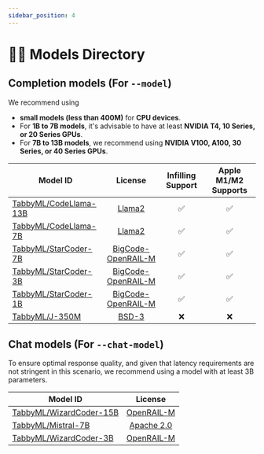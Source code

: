 ```yaml
---
sidebar_position: 4
---
```


# 🧑‍🔬 Models Directory

## Completion models (For `--model`)
We recommend using
* **small models (less than 400M)** for **CPU devices**.
* For **1B to 7B models**, it's advisable to have at least **NVIDIA T4, 10 Series, or 20 Series GPUs**.
* For **7B to 13B models**, we recommend using **NVIDIA V100, A100, 30 Series, or 40 Series GPUs**.

| Model ID                                                              |                                           License                                           | Infilling Support | Apple M1/M2 Supports |
| --------------------------------------------------------------------- | :-----------------------------------------------------------------------------------------: | :---------------: | :------------: |
| [TabbyML/CodeLlama-13B](https://huggingface.co/TabbyML/CodeLlama-13B) |            [Llama2](https://github.com/facebookresearch/llama/blob/main/LICENSE)            |        ✅         |       ✅       |
| [TabbyML/CodeLlama-7B](https://huggingface.co/TabbyML/CodeLlama-7B)   |            [Llama2](https://github.com/facebookresearch/llama/blob/main/LICENSE)            |        ✅         |       ✅       |
| [TabbyML/StarCoder-7B](https://huggingface.co/TabbyML/StarCoder-7B)   | [BigCode-OpenRAIL-M](https://huggingface.co/spaces/bigcode/bigcode-model-license-agreement) |        ✅         |       ✅       |
| [TabbyML/StarCoder-3B](https://huggingface.co/TabbyML/StarCoder-3B)   | [BigCode-OpenRAIL-M](https://huggingface.co/spaces/bigcode/bigcode-model-license-agreement) |        ✅         |       ✅       |
| [TabbyML/StarCoder-1B](https://huggingface.co/TabbyML/StarCoder-1B)   | [BigCode-OpenRAIL-M](https://huggingface.co/spaces/bigcode/bigcode-model-license-agreement) |        ✅         |       ✅       |
| [TabbyML/J-350M](https://huggingface.co/TabbyML/J-350M)               |                    [BSD-3](https://opensource.org/license/bsd-3-clause/)                    |        ❌         |       ❌       |

## Chat models (For `--chat-model`)

To ensure optimal response quality, and given that latency requirements are not stringent in this scenario, we recommend using a model with at least 3B parameters.

| Model ID                                                                  |                                       License                                       |
| ------------------------------------------------------------------------- | :---------------------------------------------------------------------------------: |
| [TabbyML/WizardCoder-15B](https://huggingface.co/TabbyML/WizardCoder-15B) | [OpenRAIL-M](https://huggingface.co/spaces/bigcode/bigcode-model-license-agreement) |
| [TabbyML/Mistral-7B](https://huggingface.co/TabbyML/Mistral-7B)           |              [Apache 2.0](https://opensource.org/licenses/Apache-2.0)               |
| [TabbyML/WizardCoder-3B](https://huggingface.co/TabbyML/WizardCoder-3B)   | [OpenRAIL-M](https://huggingface.co/spaces/bigcode/bigcode-model-license-agreement) |